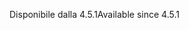 <span data-ttu-id="08c40-101">Disponibile dalla 4.5.1</span><span class="sxs-lookup"><span data-stu-id="08c40-101">Available since 4.5.1</span></span>